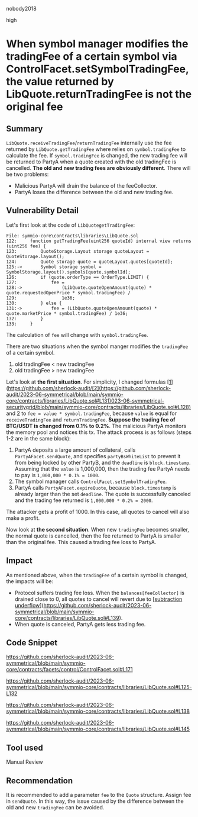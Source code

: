 nobody2018

high

# When symbol manager modifies the tradingFee of a certain symbol via ControlFacet.setSymbolTradingFee, the value returned by LibQuote.returnTradingFee is not the original fee

## Summary

`LibQuote.receiveTradingFee`/`returnTradingFee` internally use the fee returned by `LibQuote.getTradingFee` where relies on `symbol.tradingFee` to calculate the fee. If `symbol.tradingFee` is changed, the new trading fee will be returned to PartyA when a quote created with the old tradingFee is cancelled. **The old and new trading fees are obviously different**. There will be two problems:

- Malicious PartyA will drain the balance of the feeCollector.
- PartyA loses the difference between the old and new trading fee.

## Vulnerability Detail

Let's first look at the code of `LibQuotegetTradingFee`:

```solidity
File: symmio-core\contracts\libraries\LibQuote.sol
122:     function getTradingFee(uint256 quoteId) internal view returns (uint256 fee) {
123:         QuoteStorage.Layout storage quoteLayout = QuoteStorage.layout();
124:         Quote storage quote = quoteLayout.quotes[quoteId];
125:->       Symbol storage symbol = SymbolStorage.layout().symbols[quote.symbolId];
126:         if (quote.orderType == OrderType.LIMIT) {
127:             fee =
128:->               (LibQuote.quoteOpenAmount(quote) * quote.requestedOpenPrice * symbol.tradingFee) /
129:                 1e36;
130:         } else {
131:->           fee = (LibQuote.quoteOpenAmount(quote) * quote.marketPrice * symbol.tradingFee) / 1e36;
132:         }
133:     }
```

The calculation of `fee` will change with `symbol.tradingFee`.

There are two situations when the symbol manger modifies the `tradingFee` of a certain symbol.

1.  old tradingFee < new tradingFee
2.  old tradingFee > new tradingFee

Let's look at **the first situation**. For simplicity, I changed formulas [[1](https://github.com/sherlock-audit/2023-06-symmetrical/blob/main/symmio-core/contracts/libraries/LibQuote.sol#L128)](https://github.com/sherlock-audit/[2](https://github.com/sherlock-audit/2023-06-symmetrical/blob/main/symmio-core/contracts/libraries/LibQuote.sol#L131)023-06-symmetrical-securitygrid/blob/main/symmio-core/contracts/libraries/LibQuote.sol#L128) and [2](https://github.com/sherlock-audit/2023-06-symmetrical/blob/main/symmio-core/contracts/libraries/LibQuote.sol#L131) to `fee = value * symbol.tradingFee`, because `value` is equal for `receiveTradingFee` and `returnTradingFee`. **Suppose the trading fee of BTC/USDT is changed from 0.1% to 0.2%**. The malicious PartyA monitors the memory pool and notices this tx. The attack process is as follows (steps 1-2 are in the same block):

1.  PartyA deposits a large amount of collateral, calls `PartyAFacet.sendQuote`, and specifies `partyBsWhiteList` to prevent it from being locked by other PartyB, and the `deadline` is `block.timestamp`. Assuming that the `value` is 1,000,000, then the trading fee PartyA needs to pay is `1,000,000 * 0.1% = 1000`.
2.  The symbol manager calls `ControlFacet.setSymbolTradingFee`.
3.  PartyA calls `PartyAFacet.expireQuote`, because `block.timestamp` is already larger than the set `deadline`. The quote is successfully canceled and the trading fee returned is `1,000,000 * 0.2% = 2000`.

The attacker gets a profit of 1000. In this case, all quotes to cancel will also make a profit.

Now look at **the second situation**. When new `tradingFee` becomes smaller, the normal quote is cancelled, then the fee returned to PartyA is smaller than the original fee. This caused a trading fee loss to PartyA.

## Impact

As mentioned above, when the `tradingFee` of a certain symbol is changed, the impacts will be:

- Protocol suffers trading fee loss. When the `balances[feeCollector]` is drained close to 0, all quotes to cancel will revert due to [[subtraction underflow](https://github.com/sherlock-audit/2023-06-symmetrical/blob/main/symmio-core/contracts/libraries/LibQuote.sol#L139)](https://github.com/sherlock-audit/2023-06-symmetrical/blob/main/symmio-core/contracts/libraries/LibQuote.sol#L139).
- When quote is canceled, PartyA gets less trading fee.

## Code Snippet

https://github.com/sherlock-audit/2023-06-symmetrical/blob/main/symmio-core/contracts/facets/control/ControlFacet.sol#L171

https://github.com/sherlock-audit/2023-06-symmetrical/blob/main/symmio-core/contracts/libraries/LibQuote.sol#L125-L132

https://github.com/sherlock-audit/2023-06-symmetrical/blob/main/symmio-core/contracts/libraries/LibQuote.sol#L138

https://github.com/sherlock-audit/2023-06-symmetrical/blob/main/symmio-core/contracts/libraries/LibQuote.sol#L145

## Tool used

Manual Review

## Recommendation

It is recommended to add a parameter `fee` to the `Quote` structure. Assign fee in `sendQuote`. In this way, the issue caused by the difference between the old and new `tradingFee` can be avoided.